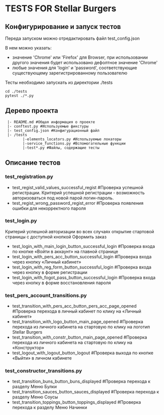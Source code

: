 # TESTS FOR Stellar Burgers

## Конфигурирование и запуск тестов
Переда запуском можно отредактировать файл test_config.json

В нем можно указать:
* значение 'Chrome' или 'Firefox' для Browser, при использовании другого значения будет использовано дефолтное значение 'Chrome'
* любые значения для 'login' и 'password', соответствующие существующему зарегистрированному пользователю

Тесты необходимо запускать из директории ./tests
````
cd ./tests
pytest ./*.py
````

## Дерево проекта

     |- README.md #Общая информация о проекте
     |- conftest.py #Используемые фикстуры
     |- test_config.json #Конфигурационный файл
     |- /tests
            |-elements_locators.py #Используемые локаторы
            |-service_functions.py #Вспомогательные функции
            |-test*.py #Файлы, содержащие тесты


## Описание тестов
### test_registration.py
* test_regist_valid_values_successful_regist #Проверка успешной регистрации. Критерий успешной регистрации - возможность авторизоваться под новой парой логин-пароль.
* test_regist_wrong_password_regist_error #Проверка появления ошибки для некорректного пароля

### test_login.py
Критерий успешной авторизации во всех случаях открытие стартовой страницы с доступной кнопкой Оформить заказ
* test_login_with_main_login_button_successful_login #Проверка входа по кнопке «Войти в аккаунт» на главной странице
* test_login_with_pers_acc_button_successful_login #Проверка входа через кнопку «Личный кабинет»
* test_login_with_reg_form_button_successful_login #Проверка входа через кнопку в форме регистрации
* test_login_with_fogot_pass_button_successful_login #Проверка входа через кнопку в форме восстановления пароля

### test_pers_account_transitions.py
* test_transition_with_pers_acc_button_pers_acc_page_opened #Проверка перехода в личный кабинет по клику на «Личный кабинет»
* test_transition_with_logo_button_main_page_opened #Проверка перехода из личного кабинета на стартовую по клику на логотип Stellar Burgers
* test_transition_with_constr_button_main_page_opened #Проверка перехода из личного кабинета на стартовую по клику на «Конструктор»
* test_logout_with_logout_button_logout #Проверка выхода по кнопке «Выйти» в личном кабинете

### test_constructor_transitions.py
* test_transition_buns_button_buns_displayed #Проверка перехода к разделу Меню Булки
* test_transition_sauces_button_sauces_displayed #Проверка перехода к разделу Меню Соусы
* test_transition_toppings_button_toppings_displayed #Проверка перехода к разделу Меню Начинки